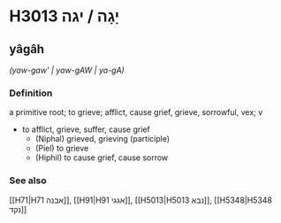 # H3013 יָגָה / יגה

## yâgâh

_(yaw-gaw' | yaw-ɡAW | ya-ɡA)_

### Definition

a primitive root; to grieve; afflict, cause grief, grieve, sorrowful, vex; v

- to afflict, grieve, suffer, cause grief
  - (Niphal) grieved, grieving (participle)
  - (Piel) to grieve
  - (Hiphil) to cause grief, cause sorrow

### See also

[[H71|H71 אבנה]], [[H91|H91 אגגי]], [[H5013|H5013 נבא]], [[H5348|H5348 נקד]]
